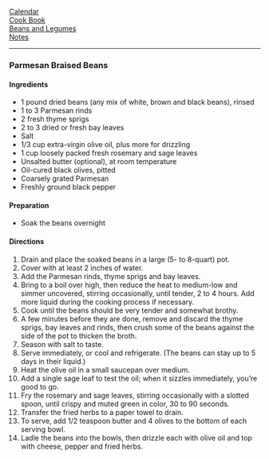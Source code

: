 [Calendar](https://github.com/vmsmith/EDT/blob/master/calendar.md)    
[Cook Book](https://github.com/vmsmith/CookBook/blob/master/README.md)    
[Beans and Legumes](https://github.com/vmsmith/CookBook/blob/master/beans_legumes.md)    
[Notes](https://github.com/vmsmith/CookBook/blob/master/notes.md)    

-----   

### Parmesan Braised Beans   

#### Ingredients    
* 1 pound dried beans (any mix of white, brown and black beans), rinsed
* 1 to 3 Parmesan rinds
* 2 fresh thyme sprigs
* 2 to 3 dried or fresh bay leaves
* Salt
* 1/3 cup extra-virgin olive oil, plus more for drizzling
* 1 cup loosely packed fresh rosemary and sage leaves
* Unsalted butter (optional), at room temperature
* Oil-cured black olives, pitted   
* Coarsely grated Parmesan
* Freshly ground black pepper


#### Preparation    
* Soak the beans overnight   


#### Directions    
1. Drain and place the soaked beans in a large (5- to 8-quart) pot.
2. Cover with at least 2 inches of water.
3. Add the Parmesan rinds, thyme sprigs and bay leaves.
4. Bring to a boil over high, then reduce the heat to medium-low and simmer uncovered, stirring occasionally, until tender, 2 to 4 hours. Add more liquid during the cooking process if necessary.
5. Cook until the beans should be very tender and somewhat brothy.
6. A few minutes before they are done, remove and discard the thyme sprigs, bay leaves and rinds, then crush some of the beans against the side of the pot to thicken the broth.
7. Season with salt to taste.
8. Serve immediately, or cool and refrigerate. (The beans can stay up to 5 days in their liquid.)
9. Heat the olive oil in a small saucepan over medium.
10. Add a single sage leaf to test the oil; when it sizzles immediately, you’re good to go.
11. Fry the rosemary and sage leaves, stirring occasionally with a slotted spoon, until crispy and muted green in color, 30 to 90 seconds.
12. Transfer the fried herbs to a paper towel to drain.
13. To serve, add 1/2 teaspoon butter and 4 olives to the bottom of each serving bowl.
14. Ladle the beans into the bowls, then drizzle each with olive oil and top with cheese, pepper and fried herbs.

